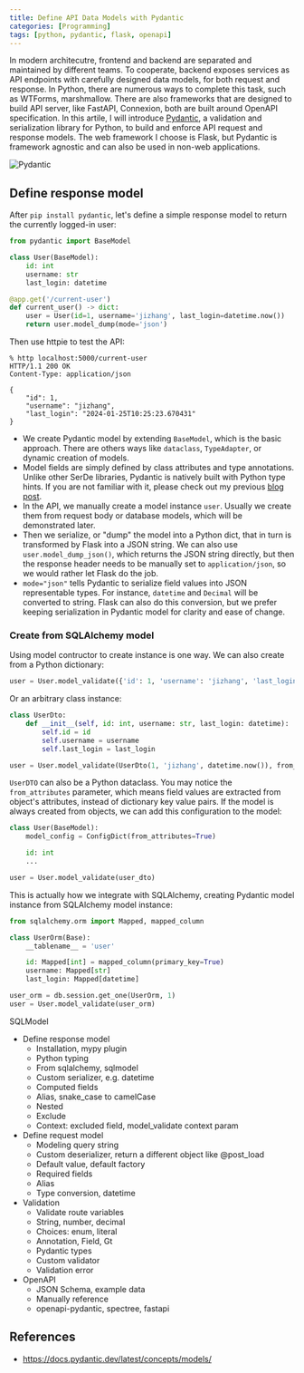 ```yaml
---
title: Define API Data Models with Pydantic
categories: [Programming]
tags: [python, pydantic, flask, openapi]
---
```


In modern architecutre, frontend and backend are separated and maintained by different teams. To cooperate, backend exposes services as API endpoints with carefully designed data models, for both request and response. In Python, there are numerous ways to complete this task, such as WTForms, marshmallow. There are also frameworks that are designed to build API server, like FastAPI, Connexion, both are built around OpenAPI specification. In this artile, I will introduce [Pydantic][1], a validation and serialization library for Python, to build and enforce API request and response models. The web framework I choose is Flask, but Pydantic is framework agnostic and can also be used in non-web applications.

![Pydantic](/images/pydantic.png)

## Define response model

After `pip install pydantic`, let's define a simple response model to return the currently logged-in user:

```python
from pydantic import BaseModel

class User(BaseModel):
    id: int
    username: str
    last_login: datetime

@app.get('/current-user')
def current_user() -> dict:
    user = User(id=1, username='jizhang', last_login=datetime.now())
    return user.model_dump(mode='json')
```

Then use httpie to test the API:

```
% http localhost:5000/current-user
HTTP/1.1 200 OK
Content-Type: application/json

{
    "id": 1,
    "username": "jizhang",
    "last_login": "2024-01-25T10:25:23.670431"
}
```

* We create Pydantic model by extending `BaseModel`, which is the basic approach. There are others ways like `dataclass`, `TypeAdapter`, or dynamic creation of models.
* Model fields are simply defined by class attributes and type annotations. Unlike other SerDe libraries, Pydantic is natively built with Python type hints. If you are not familiar with it, please check out my previous [blog post][2].
* In the API, we manually create a model instance `user`. Usually we create them from request body or database models, which will be demonstrated later.
* Then we serialize, or "dump" the model into a Python dict, that in turn is transformed by Flask into a JSON string. We can also use `user.model_dump_json()`, which returns the JSON string directly, but then the response header needs to be manually set to `application/json`, so we would rather let Flask do the job.
* `mode="json"` tells Pydantic to serialize field values into JSON representable types. For instance, `datetime` and `Decimal` will be converted to string. Flask can also do this conversion, but we prefer keeping serialization in Pydantic model for clarity and ease of change.

<!-- more -->

### Create from SQLAlchemy model

Using model contructor to create instance is one way. We can also create from a Python dictionary:

```python
user = User.model_validate({'id': 1, 'username': 'jizhang', 'last_login': datetime.now()})
```

Or an arbitrary class instance:

```python
class UserDto:
    def __init__(self, id: int, username: str, last_login: datetime):
        self.id = id
        self.username = username
        self.last_login = last_login

user = User.model_validate(UserDto(1, 'jizhang', datetime.now()), from_attributes=True)
```

`UserDTO` can also be a Python dataclass. You may notice the `from_attributes` parameter, which means field values are extracted from object's attributes, instead of dictionary key value pairs. If the model is always created from objects, we can add this configuration to the model:

```python
class User(BaseModel):
    model_config = ConfigDict(from_attributes=True)

    id: int
    ...

user = User.model_validate(user_dto)
```

This is actually how we integrate with SQLAlchemy, creating Pydantic model instance from SQLAlchemy model instance:

```python
from sqlalchemy.orm import Mapped, mapped_column

class UserOrm(Base):
    __tablename__ = 'user'

    id: Mapped[int] = mapped_column(primary_key=True)
    username: Mapped[str]
    last_login: Mapped[datetime]

user_orm = db.session.get_one(UserOrm, 1)
user = User.model_validate(user_orm)
```

SQLModel

* Define response model
    * Installation, mypy plugin
    * Python typing
    * From sqlalchemy, sqlmodel
    * Custom serializer, e.g. datetime
    * Computed fields
    * Alias, snake_case to camelCase
    * Nested
    * Exclude
    * Context: excluded field, model_validate context param
* Define request model
    * Modeling query string
    * Custom deserializer, return a different object like @post_load
    * Default value, default factory
    * Required fields
    * Alias
    * Type conversion, datetime
* Validation
    * Validate route variables
    * String, number, decimal
    * Choices: enum, literal
    * Annotation, Field, Gt
    * Pydantic types
    * Custom validator
    * Validation error
* OpenAPI
    * JSON Schema, example data
    * Manually reference
    * openapi-pydantic, spectree, fastapi

## References
* https://docs.pydantic.dev/latest/concepts/models/


[1]: https://pydantic.dev/
[2]: https://shzhangji.com/blog/2024/01/19/python-static-type-check/

